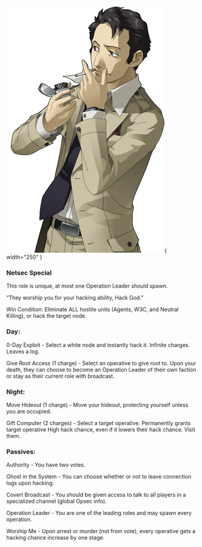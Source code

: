 ![hackgod.png](Images/hackgod.png){ width="250" }

### **Netsec Special**

This role is unique, at most one Operation Leader should spawn.

“They worship you for your hacking ability, Hack God.”

Win Condition: Eliminate ALL hostile units (Agents, W3C, and Neutral Killing), or hack the target node.

### **Day:**

0-Day Exploit - Select a white node and instantly hack it. Infinite charges. Leaves a log.

Give Root Access (1 charge) - Select an operative to give root to. Upon your death, they can choose to become an Operation Leader of their own faction or stay as their current role with broadcast.

### **Night:**

Move Hideout (1 charge) - Move your hideout, protecting yourself unless you are occupied.

Gift Computer (2 charges) - Select a target operative. Permanently grants target operative High hack chance, even if it lowers their hack chance. Visit them.

### **Passives:**

Authority - You have two votes.

Ghost in the System - You can choose whether or not to leave connection logs upon hacking.

Covert Broadcast - You should be given access to talk to all players in a specialized channel (global Opsec info).

Operation Leader - You are one of the leading roles and may spawn every operation.

Worship Me - Upon arrest or murder (not from vote), every operative gets a hacking chance increase by one stage.